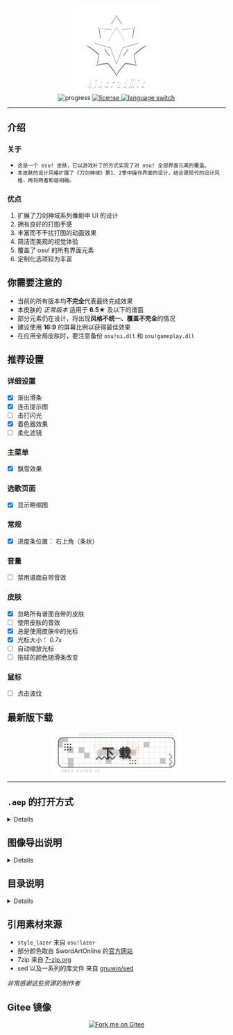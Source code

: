 <div align="center">
  <img src="https://raw.githubusercontent.com/Sendevia/sendevia.github.io/master/assets/images/s0_logo.png" width="200" alt="project_logo">
</div>

<div align="center">
  <img src="https://img.shields.io/badge/%E8%BF%9B%E5%BA%A6-20%25-orange?style=flat-square" alt="progress">
  <a href="https://github.com/Sendevia/AincradMix/blob/master/LICENSE">
    <img src="https://img.shields.io/github/license/Sendevia/AincradMix.svg?color=%23FF005A&style=popout-square" alt="license">
  </a>
  <a href="https://github.com/Sendevia/AincradMix/blob/master/README_EN.MD">
    <img src="https://img.shields.io/badge/Switch to-English-%23131313.svg?style=flat-square" alt="language switch">
  </a>
</div>

---

## 介绍

### 关于

- `这是一个 osu! 皮肤，它以游戏补丁的方式实现了对 osu! 全部界面元素的覆盖。`
- `本皮肤的设计风格扩展了《刀剑神域》第1、2季中操作界面的设计，结合更现代的设计风格，再将两者和谐相融。`

### 优点

1. 扩展了刀剑神域系列番剧中 UI 的设计
1. 拥有良好的打图手感
1. 丰富而不干扰打图的动画效果
1. 简洁而美观的视觉体验
1. 覆盖了 osu! 的所有界面元素
1. 定制化选项较为丰富

## 你需要注意的

- 当前的所有版本均**不完全**代表最终完成效果
- 本皮肤的 _正常版本_ 适用于 **6.5★** 及以下的谱面
- 部分元素仍在设计，将出现**风格不统一、覆盖不完全**的情况
- 建议使用 **16:9** 的屏幕比例以获得最佳效果
- 在应用全局皮肤时，要注意备份 `osu!ui.dll` 和 `osu!gameplay.dll`

<!--
## 皮肤预览

<details>
  <summary>宣传图</summary>

    <div align="center">
      <img src="">
    </div>

</details>

<details>
  <summary>主界面</summary>

    <div align="center">
      <img src="">
    </div>

</details>

<details>
  <summary>std模式</summary>

    <div align="center">
      <img src="">
    </div>
</details>

<details>
  <summary>mania模式</summary>

    <div align="center">
      <img src="">
    </div>
</details>

<details>
  <summary>taiko模式</summary>

    <div align="center">
      <img src="">
    </div>
</details>

<details>
  <summary>catch模式</summary>

    <div align="center">
      <img src="">
    </div>
</details>

<details>
  <summary>细节动画</summary>

    <div align="center">
      <img src="">
    </div>
</details>

-->

## 推荐设置

### 详细设置

- [x] 渐出滑条
- [x] 连击提示图
- [ ] 击打闪光
- [x] 着色器效果
- [ ] 柔化滤镜

### 主菜单

- [x] 飘雪效果

### 选歌页面

- [x] 显示略缩图

### 常规

- [x] 进度条位置： 右上角（条状）

### 音量

- [ ] 禁用谱面自带音效

### 皮肤

- [x] 忽略所有谱面自带的皮肤
- [ ] 使用皮肤的音效
- [x] 总是使用皮肤中的光标
- [x] 光标大小： _0.7x_
- [ ] 自动缩放光标
- [ ] 拖球的颜色随滑条改变

### 鼠标

- [ ] 点击波纹

## 最新版下载

<div align="center">
  <a href="https://github.com/Sendevia/AincradMix/releases">
    <img src="https://raw.githubusercontent.com/Sendevia/sendevia.github.io/master/assets/images/s0_button_download_1.png" width="300" alt="download">
  </a>
</div>

---

## `.aep` 的打开方式

<details>

### **注意：**

1. 推荐使用`Adobe After Effects CC2019 (16.0)`或更高版本。
2. 你**必须**拥有以下的插件、脚本和字体：

#### 插件

[Saber]  
Trapcode Suite

#### 脚本

[Duik]  
[GridGuide]

#### 字体

[SAO-UI]  
[KD-Tramcar]  
[Aller]  
Century Gothic

</details>

## 图像导出说明

<details>

1. 将图片导出格式设置为 `.PNG`，通道为 `RGB+Alpha`，名称为`合成名称`
2. 将动画导出格式设置为 `.PNG（序列）`，通道为 `RGB+Alpha`，根据情况选择使用合成帧编号，名称为`合成名称`，删去文件名的 **`_[#]`** 后缀 **（噔噔咚~是 `_[#]` ！不是 `-[#]` 或 `[#]` ！）**

</details>

## 目录说明

<details>

```
┌─animation───────────── 可选动画
│
├─bin─────────────────── 引用的第三方程序
│
├─core────────────────── 主要部分
│
├─extra───────────────── 扩展部分
│  ├─mcosu
│  ├─osu
│  │  ├─animation─────── 可选动画的替换选项
│  │  ├─core──────────── 主要部分的替换选项
│  │  └─cursor────────── 光标的替换选项
│  │      ├─style_hollow
│  │      │  ├─color_blue
│  │      │  ├─color_green
│  │      │  ├─color_orange
│  │      │  ├─color_pink
│  │      │  ├─color_red
│  │      │  └─color_white
│  │      ├─style_point
│  │      │  ├─color_blue
│  │      │  ├─color_green
│  │      │  ├─color_orange
│  │      │  ├─color_pink
│  │      │  └─color_red
│  │      └─style_round
│  │          ├─color_blue
│  │          ├─color_green
│  │          ├─color_orange
│  │          ├─color_pink
│  │          └─color_red
│  └─osulazer
│
├─optimize────────────── 主要部分的优化选项
│  ├─catch
│  ├─mania
│  ├─std
│  └─taiko
│
├─patch───────────────── 可选资源补丁
│  ├─patch_play
│  └─patch_ui
│
├─project─────────────── 皮肤源文件（工程文件）
│  ├─animation
│  ├─core
│  ├─cursor
│  ├─optimize
│  │  ├─catch
│  │  └─std
│  ├─other
│  ├─patch
│  │  ├─patch_play
│  │  └─patch_ui
│  └─psd
│
└─sfx─────────────────── 可选音效
    ├─style_amix
    └─style_lazer
```

</details>

## 引用素材来源

- `style_lazer` 来自 `osu!lazer`
- 部分颜色取自 SwordArtOnline 的[官方网站]
- 7zip 来自 [7-zip.org]
- sed 以及一系列的库文件 来自 [gnuwin/sed]

_非常感谢这些资源的制作者_

## Gitee 镜像

<div align="center">
  <a href="https://gitee.com/sendevia/AincradMix">
    <img src="https://gitee.com/sendevia/AincradMix/widgets/widget_6.svg?color=ff711e" width="200" alt="Fork me on Gitee">
  </a>
</div>

<!-- 链接索引 -->

[saber]: https://www.videocopilot.net/blog/2016/03/new-plug-in-saber-now-available-100-free/
[duik]: https://rainboxprod.coop/en/tools/duik/duik-download/
[gridguide]: https://aescripts.com/gridguide-for-after-effects/
[sao-ui]: https://fontmeme.com/fonts/sao-ui-font/
[kd-tramcar]: https://fontmeme.com/fonts/kd-tramcar-font/
[aller]: https://fontmeme.com/fonts/aller-font/
[官方网站]: https://www.swordart-online.net/
[7-zip.org]: https://www.7-zip.org/
[gnuwin/sed]: http://gnuwin32.sourceforge.net/packages/sed.htm

<!--
    ___    _                           ____  ____
   /   |  (_)___  ______________ _____/ /  |/  (_)  __
  / /| | / / __ \/ ___/ ___/ __ `/ __  / /|_/ / / |/_/
 / ___ |/ / / / / /__/ /  / /_/ / /_/ / /  / / />  <
/_/  |_/_/_/ /_/\___/_/   \__,_/\__,_/_/  /_/_/_/|_|

-->
